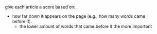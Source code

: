 give each article a score based on: 
- how far down it appears on the page (e.g., how many words came before it). 
  - the lower amount of words that came before it the more important
  

